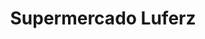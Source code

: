 ---
title: "Supermercado Luferz"
url: /san-isidro-de-el-general/supermercado-luferz/
shop: Supermarkt
---